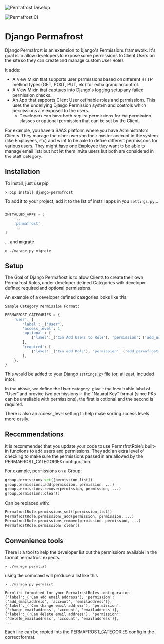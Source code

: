 ![Permafrost Develop](https://github.com/renderbox/django-permafrost/workflows/Permafrost%20Develop/badge.svg)

![Permafrost CI](https://github.com/renderbox/django-permafrost/workflows/Permafrost%20CI/badge.svg)

# Django Permafrost

Django Permafrost is an extension to Django's Permissions framework.  It's goal is to allow developers to expose some permissions to Client Users on the site so they can create and manage custom User Roles.

It adds:
- A View Mixin that supports user permissions based on different HTTP method types (GET, POST, PUT, etc) for extra granular control.
- A View Mixin that captures into Django's logging setup any failed permission checks.
- An App that supports Client User definable roles and permissions.  This uses the underlying Django Permission system and controls which permissions are exposed to the users.
  - Developers can have both require permissions for the permission classes or optional permission that can be set by the Client.

For example, you have a SAAS platform where you have Administrators Clients.  They manage the other users on their master account in the system (like Employees, etc) and want to be able to define different permissions for various users.  They might have one Employee they want to be able to manage email lists but not let them invite users but both are considered in the staff category.

## Installation

To install, just use pip

```shell
> pip install django-permafrost
```

To add it to your project, add it to the list of install apps in you `settings.py`...

```python

INSTALLED_APPS = [
    ...
    'permafrost',
    ...
]
```

... and migrate

```shell
> ./manage.py migrate
```

## Setup

The Goal of Django Permafrost is to allow Clients to create their own Permafrost Roles, under developer defined Categories with developer defined required and optional permissions.

An example of a developer defined categories looks like this:

```python
Sample Category Permission Format:

PERMAFROST_CATEGORIES = {
    'user': {
        'label': _("User"),
        'access_level': 1,
        'optional': [
            {'label':_('Can Add Users to Role'), 'permission': ('add_user_to_role', 'permafrost', 'permafrostrole')},
        ],
        'required': [
            {'label':_('Can add Role'), 'permission': ('add_permafrostrole', 'permafrost', 'permafrostrole')},
        ],
    },
}
```

This would be added to your Django `settings.py` file (or, at least, included into).  

In the above, we define the User category, give it the localizable label of "User" and provide two permissions in the "Natural Key" format (since PKs can be unreliable with permissions), the first is optional and the second is required.

There is also an access_level setting to help make sorting access levels more easily.

## Recommendations

It is recommended that you update your code to use PermafrotRole's built-in functions to add users and permissions.  They add an extra level of checking to make sure the permissions passed in are allowed by the PERMAFROST_CATEGORIES configuration.

For example, permissions on a Group:
```python
group.permissions.set([permission_list])
group.permissions.add(permission, permission, ...)
group.permissions.remove(permission, permission, ...)
group.permissions.clear()
```

Can be replaced with:
```python
PermafrostRole.permissions_set([permission_list])
PermafrostRole.permissions_add(permission, permission, ...)
PermafrostRole.permissions_remove(permission, permission, ...)
PermafrostRole.permissions_clear()
```


## Convenience tools
There is a tool to help the developer list out the permissions available in the format permafrost expects.

```shell
> ./manage permlist
```

using the command will produce a list like this

```shell
> ./manage.py permlist

Permlist formatted for your PermafrostRoles configuration
{'label':_('Can add email address'), 'permission': ('add_emailaddress', 'account', 'emailaddress')},
{'label':_('Can change email address'), 'permission': ('change_emailaddress', 'account', 'emailaddress')},
{'label':_('Can delete email address'), 'permission': ('delete_emailaddress', 'account', 'emailaddress')},
...
```

Each line can be copied into the PERMAFROST_CATEGORIES config in the correct format.
